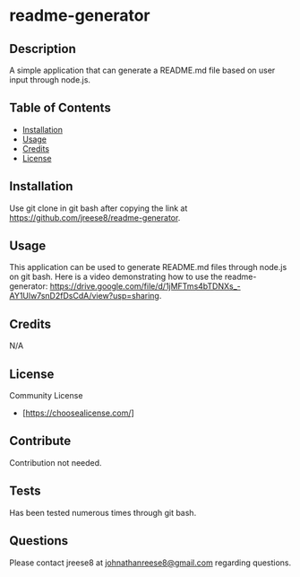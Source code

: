 # readme-generator
  

  ## Description
  A simple application that can generate a README.md file based on user input through node.js.
  

  ## Table of Contents

  - [Installation](#installation)
  - [Usage](#usage)
  - [Credits](#credits)
  - [License](#license)

  ## Installation
  Use git clone in git bash after copying the link at https://github.com/jreese8/readme-generator.
  

  ## Usage
  This application can be used to generate README.md files through node.js on git bash.
  Here is a video demonstrating how to use the readme-generator: https://drive.google.com/file/d/1jMFTms4bTDNXs_-AY1Ulw7snD2fDsCdA/view?usp=sharing.
  

  ## Credits
  N/A
  

  ## License
  Community License
  
  - [https://choosealicense.com/]

  ## Contribute
  Contribution not needed.
  

  ## Tests
  Has been tested numerous times through git bash.
  

  ## Questions
  Please contact jreese8
   at johnathanreese8@gmail.com
   regarding questions.

